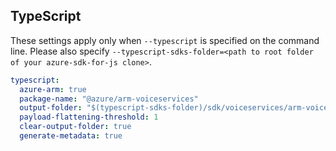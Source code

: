 ## TypeScript

These settings apply only when `--typescript` is specified on the command line.
Please also specify `--typescript-sdks-folder=<path to root folder of your azure-sdk-for-js clone>`.

``` yaml $(typescript)
typescript:
  azure-arm: true
  package-name: "@azure/arm-voiceservices"
  output-folder: "$(typescript-sdks-folder)/sdk/voiceservices/arm-voiceservices"
  payload-flattening-threshold: 1
  clear-output-folder: true
  generate-metadata: true
```
